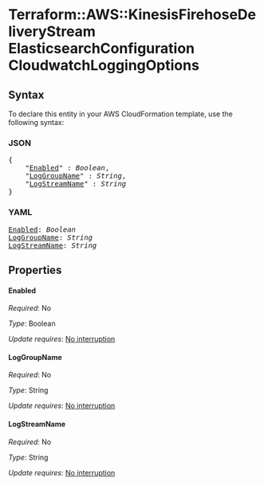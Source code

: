 # Terraform::AWS::KinesisFirehoseDeliveryStream ElasticsearchConfiguration CloudwatchLoggingOptions

## Syntax

To declare this entity in your AWS CloudFormation template, use the following syntax:

### JSON

<pre>
{
    "<a href="#enabled" title="Enabled">Enabled</a>" : <i>Boolean</i>,
    "<a href="#loggroupname" title="LogGroupName">LogGroupName</a>" : <i>String</i>,
    "<a href="#logstreamname" title="LogStreamName">LogStreamName</a>" : <i>String</i>
}
</pre>

### YAML

<pre>
<a href="#enabled" title="Enabled">Enabled</a>: <i>Boolean</i>
<a href="#loggroupname" title="LogGroupName">LogGroupName</a>: <i>String</i>
<a href="#logstreamname" title="LogStreamName">LogStreamName</a>: <i>String</i>
</pre>

## Properties

#### Enabled

_Required_: No

_Type_: Boolean

_Update requires_: [No interruption](https://docs.aws.amazon.com/AWSCloudFormation/latest/UserGuide/using-cfn-updating-stacks-update-behaviors.html#update-no-interrupt)

#### LogGroupName

_Required_: No

_Type_: String

_Update requires_: [No interruption](https://docs.aws.amazon.com/AWSCloudFormation/latest/UserGuide/using-cfn-updating-stacks-update-behaviors.html#update-no-interrupt)

#### LogStreamName

_Required_: No

_Type_: String

_Update requires_: [No interruption](https://docs.aws.amazon.com/AWSCloudFormation/latest/UserGuide/using-cfn-updating-stacks-update-behaviors.html#update-no-interrupt)

